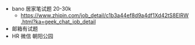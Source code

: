 - bano  居家笔试题 20-30k
	- https://www.zhipin.com/job_detail/c1b3a44ef8d9a4df1Xd42tS8ElRW.html?ka=geek_chat_job_detail
- 邮箱有试题
- HR 微信
朝阳公园